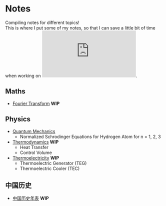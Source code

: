 # Notes
Compiling notes for different topics! <br>
This is where I put some of my notes, so that I can save a little bit of time when working on ![equation](https://latex.codecogs.com/gif.latex?%5CLaTeX).

## Maths
* [Fourier Transform](https://nbviewer.jupyter.org/github/flamanta/notes/blob/master/Fourier%20Transform/Fourier%20Transform.ipynb) **WIP**

## Physics
* [Quantum Mechanics](https://nbviewer.jupyter.org/github/flamanta/notes/blob/master/Quantum%20Mechanics/Quantum%20Mechanics.ipynb)
  *  Normalized Schrodinger Equations for Hydrogen Atom for n = 1, 2, 3
* [Thermodynamics](https://nbviewer.jupyter.org/github/flamanta/notes/blob/master/Thermodynamics/Thermodynamics.ipynb) **WIP**
  * Heat Transfer
  * Control Volume
* [Thermoelectricity](https://nbviewer.jupyter.org/github/flamanta/notes/blob/master/Thermoelectricity/Thermoelectricity.ipynb) **WIP**
  * Thermoelectric Generator (TEG)
  * Thermoelectric Cooler (TEC)

## 中国历史
* [中国历史年表](https://github.com/flamanta/notes/blob/master/中国历史/中国历史年表.md) **WIP**